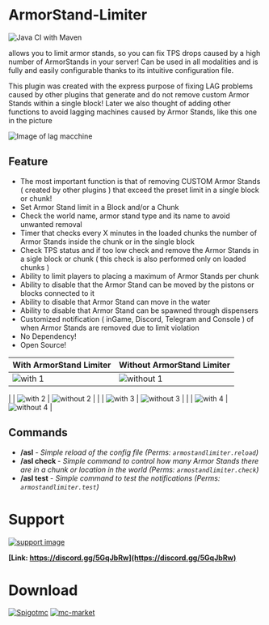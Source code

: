 # ArmorStand-Limiter

![Java CI with Maven](https://github.com/xSavior-of-God/ArmorStand-Limiter/workflows/Java%20CI%20with%20Maven/badge.svg?branch=main)

allows you to limit armor stands, so you can fix TPS drops caused by a high number of ArmorStands in your server!
Can be used in all modalities and is fully and easily configurable thanks to its intuitive configuration file.

This plugin was created with the express purpose of fixing LAG problems caused by other plugins that generate and do not
remove custom Armor Stands within a single block!
Later we also thought of adding other functions to avoid lagging machines caused by Armor Stands, like this one in the
picture

![Image of lag macchine](https://media.giphy.com/media/tEMxrfDqlsOxr3Ft8N/giphy.gif)

## Feature

* The most important function is that of removing CUSTOM Armor Stands ( created by other plugins ) that exceed the
  preset limit in a single block or chunk!
* Set Armor Stand limit in a Block and/or a Chunk
* Check the world name, armor stand type and its name to avoid unwanted removal
* Timer that checks every X minutes in the loaded chunks the number of Armor Stands inside the chunk or in the single
  block
* Check TPS status and if too low check and remove the Armor Stands in a sigle block or chunk ( this check is also
  performed only on loaded chunks )
* Ability to limit players to placing a maximum of Armor Stands per chunk
* Ability to disable that the Armor Stand can be moved by the pistons or blocks connected to it
* Ability to disable that Armor Stand can move in the water
* Ability to disable that Armor Stand can be spawned through dispensers
* Customized notification ( inGame, Discord, Telegram and Console ) of when Armor Stands are removed due to limit
  violation
* No Dependency!
* Open Source!

| With ArmorStand Limiter                                                | Without ArmorStand Limiter                                                |
|------------------------------------------------------------------------|---------------------------------------------------------------------------|
| ![with 1](https://media.giphy.com/media/KIAEOaU7DQ0zMV3tNG/giphy.gif)  | ![without 1](https://media.giphy.com/media/tEMxrfDqlsOxr3Ft8N/giphy.gif)  |
|
| ![with 2](https://media.giphy.com/media/cWRZo5KXvXQqSZsYro/giphy.gif)  | ![without 2](https://media.giphy.com/media/8fI4hdymXqI8S5yjKX/giphy.gif)  |
|
| ![with 3](https://media.giphy.com/media/Gic4t11kRXLkDZnyxL/giphy.gif)  | ![without 3](https://media.giphy.com/media/zLbGnlhX0eZJ9KzrEh/giphy.gif)  |
|
| ![with 4](https://media1.giphy.com/media/iwZOd2zAndB8WrBWaG/giphy.gif) | ![without 4](https://media1.giphy.com/media/piOLmBeN2Ew9ZwMA1Z/giphy.gif) |

## Commands

* **/asl** - *Simple reload of the config file (Perms: `armostandlimiter.reload`)*
* **/asl check <chunk>** - *Simple command to control how many Armor Stands there are in a chunk or location in the
  world (Perms: `armostandlimiter.check`)*
* **/asl test** - *Simple command to test the notifications (Perms: `armostandlimiter.test`)*

# Support

[![support image](https://www.heroxwar.com/discordLogo.png)](https://discord.gg/5GqJbRw)

**[Link: https://discord.gg/5GqJbRw](https://discord.gg/5GqJbRw)**

# Download

[![Spigotmc](https://static.spigotmc.org/img/spigot.png)](https://www.spigotmc.org/resources/armorstand-limiter.86706/)          [![mc-market](https://pbs.twimg.com/profile_images/1557308606579556352/suzgxeGs_200x200.jpg)](https://builtbybit.com/resources/18303/)
